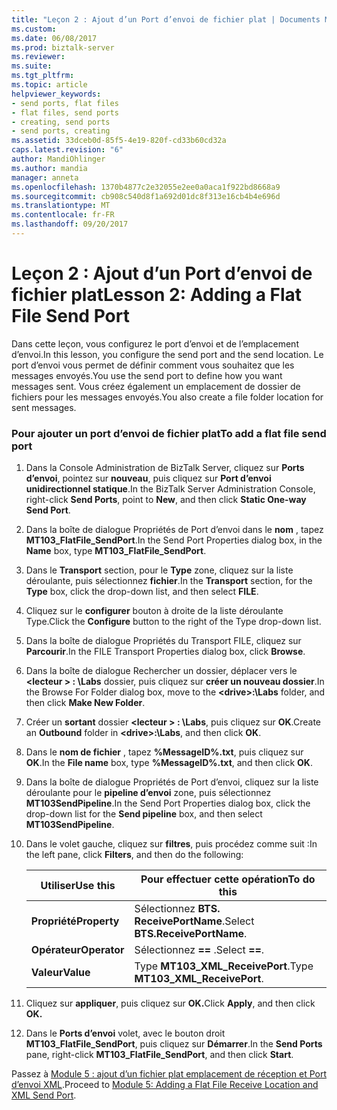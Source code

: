```yaml
---
title: "Leçon 2 : Ajout d’un Port d’envoi de fichier plat | Documents Microsoft"
ms.custom: 
ms.date: 06/08/2017
ms.prod: biztalk-server
ms.reviewer: 
ms.suite: 
ms.tgt_pltfrm: 
ms.topic: article
helpviewer_keywords:
- send ports, flat files
- flat files, send ports
- creating, send ports
- send ports, creating
ms.assetid: 33dceb0d-85f5-4e19-820f-cd33b60cd32a
caps.latest.revision: "6"
author: MandiOhlinger
ms.author: mandia
manager: anneta
ms.openlocfilehash: 1370b4877c2e32055e2ee0a0aca1f922bd8668a9
ms.sourcegitcommit: cb908c540d8f1a692d01dc8f313e16cb4b4e696d
ms.translationtype: MT
ms.contentlocale: fr-FR
ms.lasthandoff: 09/20/2017
---
```

# <a name="lesson-2-adding-a-flat-file-send-port"></a><span data-ttu-id="c8cb4-102">Leçon 2 : Ajout d’un Port d’envoi de fichier plat</span><span class="sxs-lookup"><span data-stu-id="c8cb4-102">Lesson 2: Adding a Flat File Send Port</span></span>
<span data-ttu-id="c8cb4-103">Dans cette leçon, vous configurez le port d’envoi et de l’emplacement d’envoi.</span><span class="sxs-lookup"><span data-stu-id="c8cb4-103">In this lesson, you configure the send port and the send location.</span></span> <span data-ttu-id="c8cb4-104">Le port d’envoi vous permet de définir comment vous souhaitez que les messages envoyés.</span><span class="sxs-lookup"><span data-stu-id="c8cb4-104">You use the send port to define how you want messages sent.</span></span> <span data-ttu-id="c8cb4-105">Vous créez également un emplacement de dossier de fichiers pour les messages envoyés.</span><span class="sxs-lookup"><span data-stu-id="c8cb4-105">You also create a file folder location for sent messages.</span></span>  
  
### <a name="to-add-a-flat-file-send-port"></a><span data-ttu-id="c8cb4-106">Pour ajouter un port d’envoi de fichier plat</span><span class="sxs-lookup"><span data-stu-id="c8cb4-106">To add a flat file send port</span></span>  
  
1.  <span data-ttu-id="c8cb4-107">Dans la Console Administration de BizTalk Server, cliquez sur **Ports d’envoi**, pointez sur **nouveau**, puis cliquez sur **Port d’envoi unidirectionnel statique**.</span><span class="sxs-lookup"><span data-stu-id="c8cb4-107">In the BizTalk Server Administration Console, right-click **Send Ports**, point to **New**, and then click **Static One-way Send Port**.</span></span>  
  
2.  <span data-ttu-id="c8cb4-108">Dans la boîte de dialogue Propriétés de Port d’envoi dans le **nom** , tapez **MT103_FlatFile_SendPort**.</span><span class="sxs-lookup"><span data-stu-id="c8cb4-108">In the Send Port Properties dialog box, in the **Name** box, type **MT103_FlatFile_SendPort**.</span></span>  
  
3.  <span data-ttu-id="c8cb4-109">Dans le **Transport** section, pour le **Type** zone, cliquez sur la liste déroulante, puis sélectionnez **fichier**.</span><span class="sxs-lookup"><span data-stu-id="c8cb4-109">In the **Transport** section, for the **Type** box, click the drop-down list, and then select **FILE**.</span></span>  
  
4.  <span data-ttu-id="c8cb4-110">Cliquez sur le **configurer** bouton à droite de la liste déroulante Type.</span><span class="sxs-lookup"><span data-stu-id="c8cb4-110">Click the **Configure** button to the right of the Type drop-down list.</span></span>  
  
5.  <span data-ttu-id="c8cb4-111">Dans la boîte de dialogue Propriétés du Transport FILE, cliquez sur **Parcourir**.</span><span class="sxs-lookup"><span data-stu-id="c8cb4-111">In the FILE Transport Properties dialog box, click **Browse**.</span></span>  
  
6.  <span data-ttu-id="c8cb4-112">Dans la boîte de dialogue Rechercher un dossier, déplacer vers le  **\<lecteur > : \Labs** dossier, puis cliquez sur **créer un nouveau dossier**.</span><span class="sxs-lookup"><span data-stu-id="c8cb4-112">In the Browse For Folder dialog box, move to the **\<drive>:\Labs** folder, and then click **Make New Folder**.</span></span>  
  
7.  <span data-ttu-id="c8cb4-113">Créer un **sortant** dossier  **\<lecteur > : \Labs**, puis cliquez sur **OK**.</span><span class="sxs-lookup"><span data-stu-id="c8cb4-113">Create an **Outbound** folder in **\<drive>:\Labs**, and then click **OK**.</span></span>  
  
8.  <span data-ttu-id="c8cb4-114">Dans le **nom de fichier** , tapez **%MessageID%.txt**, puis cliquez sur **OK**.</span><span class="sxs-lookup"><span data-stu-id="c8cb4-114">In the **File name** box, type **%MessageID%.txt**, and then click **OK**.</span></span>  
  
9. <span data-ttu-id="c8cb4-115">Dans la boîte de dialogue Propriétés de Port d’envoi, cliquez sur la liste déroulante pour le **pipeline d’envoi** zone, puis sélectionnez **MT103SendPipeline**.</span><span class="sxs-lookup"><span data-stu-id="c8cb4-115">In the Send Port Properties dialog box, click the drop-down list for the **Send pipeline** box, and then select **MT103SendPipeline**.</span></span>  
  
10. <span data-ttu-id="c8cb4-116">Dans le volet gauche, cliquez sur **filtres**, puis procédez comme suit :</span><span class="sxs-lookup"><span data-stu-id="c8cb4-116">In the left pane, click **Filters**, and then do the following:</span></span>  
  
    |<span data-ttu-id="c8cb4-117">Utiliser</span><span class="sxs-lookup"><span data-stu-id="c8cb4-117">Use this</span></span>|<span data-ttu-id="c8cb4-118">Pour effectuer cette opération</span><span class="sxs-lookup"><span data-stu-id="c8cb4-118">To do this</span></span>|  
    |--------------|----------------|  
    |<span data-ttu-id="c8cb4-119">**Propriété**</span><span class="sxs-lookup"><span data-stu-id="c8cb4-119">**Property**</span></span>|<span data-ttu-id="c8cb4-120">Sélectionnez **BTS. ReceivePortName**.</span><span class="sxs-lookup"><span data-stu-id="c8cb4-120">Select **BTS.ReceivePortName**.</span></span>|  
    |<span data-ttu-id="c8cb4-121">**Opérateur**</span><span class="sxs-lookup"><span data-stu-id="c8cb4-121">**Operator**</span></span>|<span data-ttu-id="c8cb4-122">Sélectionnez  **==** .</span><span class="sxs-lookup"><span data-stu-id="c8cb4-122">Select **==**.</span></span>|  
    |<span data-ttu-id="c8cb4-123">**Valeur**</span><span class="sxs-lookup"><span data-stu-id="c8cb4-123">**Value**</span></span>|<span data-ttu-id="c8cb4-124">Type **MT103_XML_ReceivePort**.</span><span class="sxs-lookup"><span data-stu-id="c8cb4-124">Type **MT103_XML_ReceivePort**.</span></span>|  
  
11. <span data-ttu-id="c8cb4-125">Cliquez sur **appliquer**, puis cliquez sur **OK.**</span><span class="sxs-lookup"><span data-stu-id="c8cb4-125">Click **Apply**, and then click **OK.**</span></span>  
  
12. <span data-ttu-id="c8cb4-126">Dans le **Ports d’envoi** volet, avec le bouton droit **MT103_FlatFile_SendPort**, puis cliquez sur **Démarrer**.</span><span class="sxs-lookup"><span data-stu-id="c8cb4-126">In the **Send Ports** pane, right-click **MT103_FlatFile_SendPort**, and then click **Start**.</span></span>  
  
 <span data-ttu-id="c8cb4-127">Passez à [Module 5 : ajout d’un fichier plat emplacement de réception et Port d’envoi XML](../../adapters-and-accelerators/accelerator-swift/module-5-adding-a-flat-file-receive-location-and-xml-send-port.md).</span><span class="sxs-lookup"><span data-stu-id="c8cb4-127">Proceed to [Module 5: Adding a Flat File Receive Location and XML Send Port](../../adapters-and-accelerators/accelerator-swift/module-5-adding-a-flat-file-receive-location-and-xml-send-port.md).</span></span>